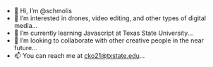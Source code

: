 - 👋 Hi, I’m @schmolis
- 👀 I’m interested in drones, video editing, and other types of digital media...
- 🌱 I’m currently learning Javascript at Texas State University...
- 💞️ I’m looking to collaborate with other creative people in the near future...
- 📫 You can reach me at cko21@txstate.edu...

<!---
schmolis/schmolis is a ✨ special ✨ repository because its `README.md` (this file) appears on your GitHub profile.
You can click the Preview link to take a look at your changes.
--->
